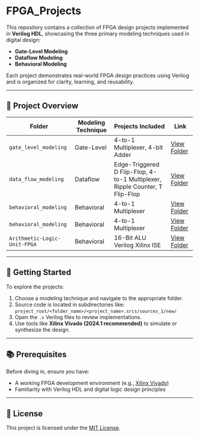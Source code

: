 
# FPGA\_Projects

This repository contains a collection of FPGA design projects implemented in **Verilog HDL**, showcasing the three primary modeling techniques used in digital design:

* **Gate-Level Modeling**
* **Dataflow Modeling**
* **Behavioral Modeling**

Each project demonstrates real-world FPGA design practices using Verilog and is organized for clarity, learning, and reusability.

---

## 📁 Project Overview

| Folder                | Modeling Technique | Projects Included                                                           | Link                                 |
| --------------------- | ------------------ | --------------------------------------------------------------------------- | ------------------------------------ |
| `gate_level_modeling` | Gate-Level         | 4-to-1 Multiplexer, 4-bit Adder                                             | [View Folder](./gate_level_Modeling) |
| `data_flow_modeling`  | Dataflow           | Edge-Triggered D Flip-Flop, 4-to-1 Multiplexer, Ripple Counter, T Flip-Flop | [View Folder](./data_flow_modeling)  |
| `behavioral_modeling` | Behavioral         | 4-to-1 Multiplexer                                                          | [View Folder](./behavioral_modeling) |
| `behavioral_modeling` | Behavioral         | 4-to-1 Multiplexer                                                          | [View Folder](./behavioral_modeling) |
| `Arithmetic-Logic-Unit-FPGA` | Behavioral         | 16-Bit ALU Verilog Xilinx ISE                                        | [View Folder](./Arithmetic-Logic-Unit-FPGA) |


---

## 🧭 Getting Started

To explore the projects:

1. Choose a modeling technique and navigate to the appropriate folder.
2. Source code is located in subdirectories like:
   `project_root/<folder_name>/<project_name>.srcs/sources_1/new/`
3. Open the `.v` Verilog files to review implementations.
4. Use tools like **Xilinx Vivado (2024.1 recommended)** to simulate or synthesize the design.

---

## 📚 Prerequisites

Before diving in, ensure you have:

* A working FPGA development environment (e.g., [Xilinx Vivado](https://www.xilinx.com/products/design-tools/vivado.html))
* Familiarity with Verilog HDL and digital logic design principles

---

## 📜 License

This project is licensed under the [MIT License](./LICENSE).

